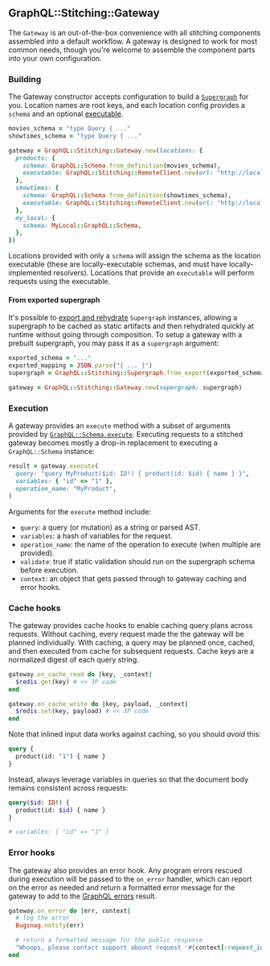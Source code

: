 ## GraphQL::Stitching::Gateway

The `Gateway` is an out-of-the-box convenience with all stitching components assembled into a default workflow. A gateway is designed to work for most common needs, though you're welcome to assemble the component parts into your own configuration.

### Building

The Gateway constructor accepts configuration to build a [`Supergraph`](./supergraph.md) for you. Location names are root keys, and each location config provides a `schema` and an optional [executable](../README.md#executables).

```ruby
movies_schema = "type Query { ..."
showtimes_schema = "type Query { ..."

gateway = GraphQL::Stitching::Gateway.new(locations: {
  products: {
    schema: GraphQL::Schema.from_definition(movies_schema),
    executable: GraphQL::Stitching::RemoteClient.new(url: "http://localhost:3000"),
  },
  showtimes: {
    schema: GraphQL::Schema.from_definition(showtimes_schema),
    executable: GraphQL::Stitching::RemoteClient.new(url: "http://localhost:3001"),
  },
  my_local: {
    schema: MyLocal::GraphQL::Schema,
  },
})
```

Locations provided with only a `schema` will assign the schema as the location executable (these are locally-executable schemas, and must have locally-implemented resolvers). Locations that provide an `executable` will perform requests using the executable.

#### From exported supergraph

It's possible to [export and rehydrate](./supergraph.md#export-and-caching) `Supergraph` instances, allowing a supergraph to be cached as static artifacts and then rehydrated quickly at runtime without going through composition. To setup a gateway with a prebuilt supergraph, you may pass it as a `supergraph` argument:

```ruby
exported_schema = "..."
exported_mapping = JSON.parse("{ ... }")
supergraph = GraphQL::Stitching::Supergraph.from_export(exported_schema, exported_mapping)

gateway = GraphQL::Stitching::Gateway.new(supergraph: supergraph)
```

### Execution

A gateway provides an `execute` method with a subset of arguments provided by [`GraphQL::Schema.execute`](https://graphql-ruby.org/queries/executing_queries). Executing requests to a stitched gateway becomes mostly a drop-in replacement to executing a `GraphQL::Schema` instance:

```ruby
result = gateway.execute(
  query: "query MyProduct($id: ID!) { product(id: $id) { name } }",
  variables: { "id" => "1" },
  operation_name: "MyProduct",
)
```

Arguments for the `execute` method include:

* `query`: a query (or mutation) as a string or parsed AST.
* `variables`: a hash of variables for the request.
* `operation_name`: the name of the operation to execute (when multiple are provided).
* `validate`: true if static validation should run on the supergraph schema before execution.
* `context`: an object that gets passed through to gateway caching and error hooks.

### Cache hooks

The gateway provides cache hooks to enable caching query plans across requests. Without caching, every request made the the gateway will be planned individually. With caching, a query may be planned once, cached, and then executed from cache for subsequent requests. Cache keys are a normalized digest of each query string.

```ruby
gateway.on_cache_read do |key, _context|
  $redis.get(key) # << 3P code
end

gateway.on_cache_write do |key, payload, _context|
  $redis.set(key, payload) # << 3P code
end
```

Note that inlined input data works against caching, so you should _avoid_ this:

```graphql
query {
  product(id: "1") { name }
}
```

Instead, always leverage variables in queries so that the document body remains consistent across requests:

```graphql
query($id: ID!) {
  product(id: $id) { name }
}

# variables: { "id" => "1" }
```

### Error hooks

The gateway also provides an error hook. Any program errors rescued during execution will be passed to the `on_error` handler, which can report on the error as needed and return a formatted error message for the gateway to add to the [GraphQL errors](https://spec.graphql.org/June2018/#sec-Errors) result.

```ruby
gateway.on_error do |err, context|
  # log the error
  Bugsnag.notify(err)

  # return a formatted message for the public response
  "Whoops, please contact support abount request '#{context[:request_id]}'"
end
```
